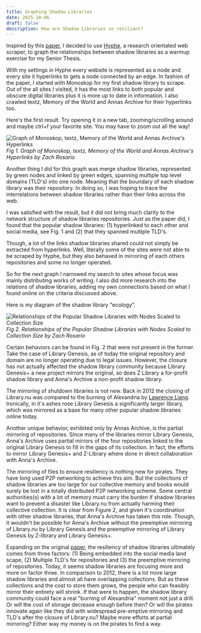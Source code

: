 ```yaml
---
title: Graphing Shadow Libraries
date: 2025-10-06
draft: false
description: How are Shadow Libraries so resiliant?
---
```

Inspired by this [paper](https://www.emerald.com/oir/article/49/8/62/1267576/Decentralized-digital-preservation-the-LOCKSS), I decided to use [Hyphe](https://github.com/medialab/hyphe), a research orientated web scraper, to graph the relationships between shadow libraries as a warmup exercise for my Senior Thesis.

With my settings in Hyphe every website is represented as a node and every site it hyperlinks to gets a node connected by an edge. In fashion of the paper, I started with Monoskop for my first shadow library to scrape. Out of the all sites I visited, it has the most links to both popular and obscure digital libraries plus it is more up to date in information. I also crawled textz, Memory of the World and Annas Archive for their hyperlinks too.

Here's the first result. Try opening it in a new tab, zooming/scrolling around and maybe ctrl+f your favorite site. You may have to zoom out all the way!

![Graph of Monoskop, textz, Memory of the World and Annas Archive's Hyperlinks](/images/shadow_library_test_one.svg)
*Fig 1. Graph of Monoskop, textz, Memory of the World and Annas Archive's Hyperlinks by Zach Rosario*

Another thing I did for this graph was merge shadow libraries, represented by green nodes and linked by green edges, spanning multiple top level domains (TLD's) into one node. Meaning that the boundary of each shadow library was their repository. In doing so, I was hoping to trace the interrelations between shadow libraries rather than their links across the web.

I was satisfied with the result, but it did not bring much clarity to the network structure of shadow libraries repositories. Just as the paper did, I found that the popular shadow libraries: (1) hyperlinked to each other and social media, see Fig. 1 and (2) that they spanned multiple TLD's.

Though, a lot of the links shadow libraries shared could not simply be extracted from hyperlinks. Well, literally some of the sites were not able to be scraped by Hyphe, but they also behaved in mirroring of each others repositories and some no longer operated.

So for the next graph I narrowed my search to sites whose focus was mainly distributing works of writing. I also did more research into the relations of shadow libraries, adding my own connections based on what I found online on the criteria discussed above.

Here is my diagram of the shadow library "ecology". 

![Relationships of the Popular Shadow Libraries with Nodes Scaled to Collection Size](/images/shadowlib2.png)
*Fig 2. Relationships of the Popular Shadow Libraries with Nodes Scaled to Collection Size by Zach Rosario*

Certain behaviors can be found in Fig. 2 that were not present in the former. Take the case of Library Genesis, as of today the original repository and domain are no longer operating due to legal issues. However, the closure has not actually affected the shadow library community because Library Genesis+ a new project mirrors the original, so does Z Library a for-profit shadow library and Anna's Archive a non-profit shadow library. 

The mirroring of shutdown libraries is not new. Back in 2012 the closing of Library.nu was compared to the burning of Alexandria by [Lawrence Liang](https://www.e-flux.com/journal/37/61228/shadow-libraries). Ironically, in it's ashes rose Library Genesis a significantly larger library, which was mirrored as a base for many other popular shadow libraries online today. 

Another unique behavior, exhibited only by Annas Archive, is the partial mirroring of repositories. Since many of the libraries mirror Library Genesis, Anna's Archive uses partial mirrors of the four repositories linked to the original Library Genesis to fill in the gaps of its collection. In fact, the efforts to mirror Library Genesis+ and Z-Library where done in direct collaboration with Anna's Archive.

The mirroring of files to ensure resiliency is nothing new for pirates. They have long used P2P networking to achieve this aim. But the collections of shadow libraries are too large for our collective memory and books would surely be lost in a totally distributed P2P networking scheme. Some central authorities(s) with a lot of memory must carry the burden if shadow libraries want to prevent a disaster like Library.nu from actually harming their collective collection. It is clear from Figure 2, and given it's coordination with other shadow libraries, that Anna's Archive has taken this role. Though, it wouldn't be possible for Anna's Archive without the preemptive mirroring of Library.nu by Library Genesis and the preemptive mirroring of Library Genesis by Z-library and Library Genesis+. 

Expanding on the original [paper](https://www.emerald.com/oir/article/49/8/62/1267576/Decentralized-digital-preservation-the-LOCKSS), the resiliency of shadow libraries ultimately comes from three factors: (1) Being embedded into the social media land scape, (2) Multiple TLD's for repositories and (3) the preemptive mirroring of repositories. Today, it seems shadow libraries are focusing more and more on factor three. In comparison to 2012, there is a lot more large shadow libraries and almost all have overlapping collections. But as these collections and the cost to store them grows, the people who can feasibly mirror their entirety will shrink. If that were to happen, the shadow library community could face a real "burning of Alexandria" moment not just a drill. Or will the cost of storage decrease enough before then? Or will the pirates innovate again like they did with widespread pre-emptive mirroring and TLD's after the closure of Library.nu? Maybe more efforts at partial mirroring? Either way my money is on the pirates to find a way.